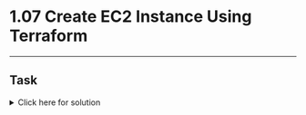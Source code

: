 # 1.07 Create EC2 Instance Using Terraform
---
## Task

<details>
  <summary>Click here for solution</summary>

  ## Solution
  
</details>
